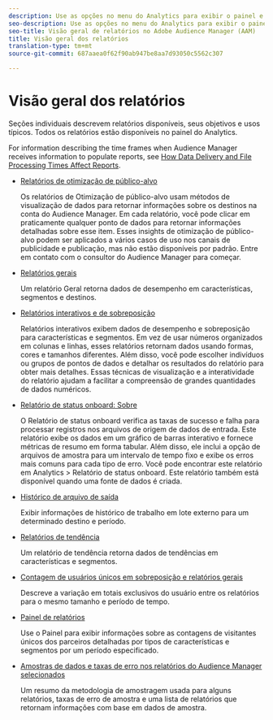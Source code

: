 ```yaml
---
description: Use as opções no menu do Analytics para exibir o painel e diversos relatórios.
seo-description: Use as opções no menu do Analytics para exibir o painel e diversos relatórios no Adobe Audience Manager (AAM).
seo-title: Visão geral de relatórios no Adobe Audience Manager (AAM)
title: Visão geral dos relatórios
translation-type: tm+mt
source-git-commit: 687aaea0f62f90ab947be8aa7d93050c5562c307

---
```



# Visão geral dos relatórios

Seções individuais descrevem relatórios disponíveis, seus objetivos e usos típicos. Todos os relatórios estão disponíveis no painel do Analytics.

For information describing the time frames when Audience Manager receives information to populate reports, see [How Data Delivery and File Processing Times Affect Reports](/help/using/reference/reporting-file-transfer-timeframe.md).

* [Relatórios de otimização de público-alvo](/help/using/reporting/audience-optimization-reports/audience-optimization-reports.md)

   Os relatórios de Otimização de público-alvo usam métodos de visualização de dados para retornar informações sobre os destinos na conta do Audience Manager. Em cada relatório, você pode clicar em praticamente qualquer ponto de dados para retornar informações detalhadas sobre esse item. Esses insights de otimização de público-alvo podem ser aplicados a vários casos de uso nos canais de publicidade e publicação, mas não estão disponíveis por padrão. Entre em contato com o consultor do Audience Manager para começar.

* [Relatórios gerais](/help/using/reporting/general-reports.md)

   Um relatório Geral retorna dados de desempenho em características, segmentos e destinos.

* [Relatórios interativos e de sobreposição](/help/using/reporting/dynamic-reports/dynamic-reports.md)

   Relatórios interativos exibem dados de desempenho e sobreposição para características e segmentos. Em vez de usar números organizados em colunas e linhas, esses relatórios retornam dados usando formas, cores e tamanhos diferentes. Além disso, você pode escolher indivíduos ou grupos de pontos de dados e detalhar os resultados do relatório para obter mais detalhes. Essas técnicas de visualização e a interatividade do relatório ajudam a facilitar a compreensão de grandes quantidades de dados numéricos.

* [Relatório de status onboard: Sobre](/help/using/reporting/onboarding-status-report.md)

   O Relatório de status onboard verifica as taxas de sucesso e falha para processar registros nos arquivos de origem de dados de entrada. Este relatório exibe os dados em um gráfico de barras interativo e fornece métricas de resumo em forma tabular. Além disso, ele inclui a opção de arquivos de amostra para um intervalo de tempo fixo e exibe os erros mais comuns para cada tipo de erro. Você pode encontrar este relatório em Analytics &gt; Relatório de status onboard. Este relatório também está disponível quando uma fonte de dados é criada.

* [Histórico de arquivo de saída](/help/using/reporting/outbound-history-report.md)

   Exibir informações de histórico de trabalho em lote externo para um determinado destino e período.

* [Relatórios de tendência](/help/using/reporting/trend-reports.md)

   Um relatório de tendência retorna dados de tendências em características e segmentos.

* [Contagem de usuários únicos em sobreposição e relatórios gerais](/help/using/reporting/unique-user-counts.md)

   Descreve a variação em totais exclusivos do usuário entre os relatórios para o mesmo tamanho e período de tempo.

* [Painel de relatórios](/help/using/reporting/trend-reports.md)

   Use o Painel para exibir informações sobre as contagens de visitantes únicos dos parceiros detalhadas por tipos de características e segmentos por um período especificado.

* [Amostras de dados e taxas de erro nos relatórios do Audience Manager selecionados](/help/using/reporting/report-sampling.md)

   Um resumo da metodologia de amostragem usada para alguns relatórios, taxas de erro de amostra e uma lista de relatórios que retornam informações com base em dados de amostra.

